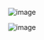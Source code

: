 ![image](https://github.com/itbatool/E-commerce/assets/72470280/32d8e04c-3deb-4f5f-945d-fdeec52e9a86)

![image](https://github.com/itbatool/E-commerce/assets/72470280/a7d10b50-9b7f-481c-a27e-9cedb655c371)
